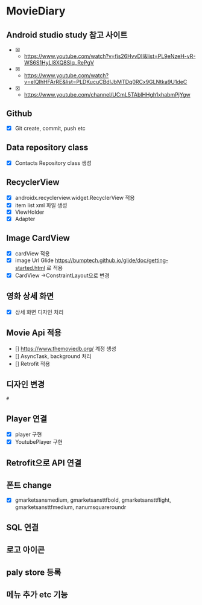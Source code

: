 # MovieDiary 
  ### 
  
  ## Android studio study 참고 사이트 
   - [X] * https://www.youtube.com/watch?v=fis26HvvDII&list=PL9eNzeH-vR-WS6S1HyLl8XQ8SIq_RePgV
   - [X] * https://www.youtube.com/watch?v=eIQlhHFArRE&list=PLDKucuCBdlJbMTDq0RCx9GLNtka9U1deC
   - [X] * https://www.youtube.com/channel/UCmL5TAblHHgh1xhabmPjYgw
    
  ## Github
  - [X] Git create, commit, push etc 

  ## Data repository class 
   - [X] Contacts Repository class 생성 

  ## RecyclerView
   - [X] androidx.recyclerview.widget.RecyclerView 적용
   - [X] item list xml 파일 생성 
   - [X] ViewHolder
   - [X] Adapter 
   
  ## Image CardView 
   - [X] cardView 적용 
   - [X] image Url Glide https://bumptech.github.io/glide/doc/getting-started.html 로 적용 
   - [X] CardView ->ConstraintLayout으로 변경 
   
  ## 영화 상세 화면 
   - [X] 상세 화면 디자인 처리 
   
  ## Movie Api 적용 
   - [] https://www.themoviedb.org/ 계정 생성  
   - [] AsyncTask, background 처리 
   - [] Retrofit 적용 
    
  ## 디자인 변경 
    # 
    
  
  
  ## Player 연결 
   - [X] player 구현 
   - [X] YoutubePlayer 구현 
  
  ## Retrofit으로 API 연결 
  
    
  ## 폰트 change 
   - [X] gmarketsansmedium, gmarketsansttfbold, gmarketsansttflight, gmarketsansttfmedium, nanumsquareroundr
  
  ## SQL 연결 
  

  ## 로고 아이콘 
    
  ## paly store 등록 
  
  
  ## 메뉴 추가 etc 기능  

  


